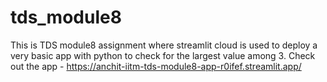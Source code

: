 # tds_module8
This is TDS module8 assignment where streamlit cloud is used to deploy a very basic app with python to check for the largest value among 3.
Check out the app - https://anchit-iitm-tds-module8-app-r0ifef.streamlit.app/
